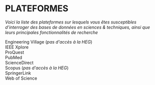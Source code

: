 # PLATEFORMES

*Voici la liste des plateformes sur lesquels vous êtes susceptibles d'interroger des bases de données en sciences & techniques, ainsi que leurs principales fonctionnalités de recherche*

Engineering Village (*pas d'accès à la HEG*)   
IEEE Xplore   
ProQuest   
PubMed   
ScienceDirect   
Scopus (*pas d'accès à la HEG*)   
SpringerLink   
Web of Science   